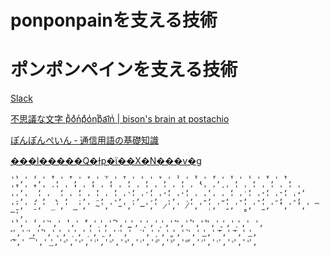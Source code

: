 # ponponpainを支える技術

# ポンポンペインを支える技術

[Slack](https://openlogi.slack.com/archives/C3BUPV4AU/p1555304044010900)

[不思議な文字 pͪoͣnͬpͣoͥnͭpͣa͡inͥ | bison's brain at postachio](http://mylog.jp/post/bu-si-yi-nawen-zi-phoanrpaointpaaini)

[ぽんぽんぺいん ‐ 通信用語の基礎知識](https://www.wdic.org/w/WDIC/%E3%81%BD%E3%82%93%E3%81%BD%E3%82%93%E3%81%BA%E3%81%84%E3%82%93)

[���l�����Q�Ɨp�ϊ��X�N���v�g](http://www.harunaru.com/papa/num/)


```
'̀',' ́',' ̂',' ̃',' ̄',' ̅',' ̆',' ̇',' ̈',' ̉',' ̊',' ̋',' ̌',' ̍',' ̎',' ̏',
'̐',' ̑',' ̒',' ̓',' ̔',' ̕',' ̖',' ̗',' ̘',' ̙',' ̚',' ̛',' ̜',' ̝',' ̞',' ̟',
'̠',' ̡',' ̢',' ̣',' ̤',' ̥',' ̦',' ̧',' ̨',' ̩',' ̪',' ̫',' ̬',' ̭',' ̮',' ̯',
'̰',' ̱',' ̲',' ̳',' ̴',' ̵',' ̶',' ̷',' ̸',' ̹',' ̺',' ̻',' ̼',' ̽',' ̾',' ̿',
'̀',' ́',' ͂',' ̓',' ̈́',' ͅ',' ͆',' ͇',' ͈',' ͉',' ͊',' ͋',' ͌',' ͍',' ͎',' ͏',
'͐',' ͑',' ͒',' ͓',' ͔',' ͕',' ͖',' ͗',' ͘',' ͙',' ͚',' ͛',' ͜',' ͝',' ͞',' ͟',
'͠',' ͡',' ͢',' ͣ',' ͤ',' ͥ',' ͦ',' ͧ',' ͨ',' ͩ',' ͪ',' ͫ',' ͬ',' ͭ',' ͮ',' ͯ',
```

